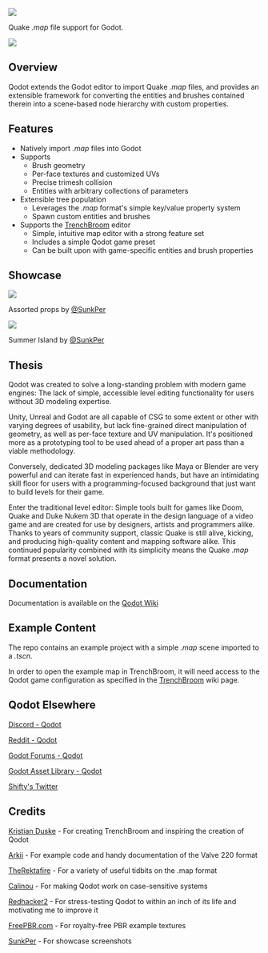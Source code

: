 ![](https://raw.githubusercontent.com/Shfty/qodot-extras/master/graphics/qodot_logo_small.png)

Quake *.map* file support for Godot.

![](https://raw.githubusercontent.com/Shfty/qodot-extras/master/screenshots/heading.png)

## Overview

Qodot extends the Godot editor to import Quake *.map* files, and provides an extensible framework for converting the entities and brushes contained therein into a scene-based node hierarchy with custom properties.

## Features

- Natively import *.map* files into Godot
- Supports
  - Brush geometry
  - Per-face textures and customized UVs
  - Precise trimesh collision
  - Entities with arbitrary collections of parameters
- Extensible tree population
  - Leverages the *.map* format's simple key/value property system
  - Spawn custom entities and brushes
- Supports the [TrenchBroom](#trenchbroom) editor
  - Simple, intuitive map editor with a strong feature set
  - Includes a simple Qodot game preset
  - Can be built upon with game-specific entities and brush properties

## Showcase

[![](https://raw.githubusercontent.com/Shfty/qodot-extras/master/showcase/sunkper-props-thumbnail.jpg)](https://raw.githubusercontent.com/Shfty/qodot-extras/master/showcase/sunkper-props.jpg)

Assorted props by [@SunkPer](https://twitter.com/SunkPer)

[![](https://raw.githubusercontent.com/Shfty/qodot-extras/master/showcase/sunkper-summer-island.gif)](https://cdn.discordapp.com/attachments/651209074930876416/659427504309796876/Project_Summer_Island_WIP_25.mp4)

Summer Island by [@SunkPer](https://twitter.com/SunkPer)

## Thesis

Qodot was created to solve a long-standing problem with modern game engines: The lack of simple, accessible level editing functionality for users without 3D modeling expertise.

Unity, Unreal and Godot are all capable of CSG to some extent or other with varying degrees of usability, but lack fine-grained direct manipulation of geometry, as well as per-face texture and UV manipulation. It's positioned more as a prototyping tool to be used ahead of a proper art pass than a viable methodology.

Conversely, dedicated 3D modeling packages like Maya or Blender are very powerful and can iterate fast in experienced hands, but have an intimidating skill floor for users with a programming-focused background that just want to build levels for their game.

Enter the traditional level editor: Simple tools built for games like Doom, Quake and Duke Nukem 3D that operate in the design language of a video game and are created for use by designers, artists and programmers alike. Thanks to years of community support, classic Quake is still alive, kicking, and producing high-quality content and mapping software alike. This continued popularity combined with its simplicity means the Quake *.map* format presents a novel solution.

## Documentation

Documentation is available on the [Qodot Wiki](https://github.com/ShiftyAxel/Qodot/wiki)

## Example Content

The repo contains an example project with a simple *.map* scene imported to a *.tscn*.

In order to open the example map in TrenchBroom, it will need access to the Qodot game configuration as specified in the [TrenchBroom](https://github.com/ShiftyAxel/Qodot/wiki/TrenchBroom#qodot-integration) wiki page.

## Qodot Elsewhere

[Discord - Qodot](https://discord.gg/c72WBuG)

[Reddit - Qodot](https://www.reddit.com/r/godot/comments/e41ldk/qodot_quake_map_file_support_for_godot/)

[Godot Forums - Qodot](https://godotforums.org/discussion/comment/30450#Comment_30450)

[Godot Asset Library - Qodot](https://godotengine.org/asset-library/asset/446)

[Shifty's Twitter](https://twitter.com/ShiftyAxel)

## Credits

[Kristian Duske](https://twitter.com/kristianduske) - For creating TrenchBroom and inspiring the creation of Qodot

[Arkii](https://github.com/GoomiChan) - For example code and handy documentation of the Valve 220 format

[TheRektafire](https://github.com/TheRektafire) - For a variety of useful tidbits on the .map format

[Calinou](https://github.com/Calinou) - For making Qodot work on case-sensitive systems

[Redhacker2](https://github.com/donovan1212) - For stress-testing Qodot to within an inch of its life and motivating me to improve it

[FreePBR.com](https://freepbr.com) - For royalty-free PBR example textures

[SunkPer](https://twitter.com/SunkPer) - For showcase screenshots
